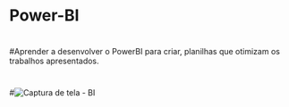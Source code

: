 # Power-BI
#
#Aprender a desenvolver o PowerBI para criar, planilhas que otimizam os trabalhos apresentados.
#
#![Captura de tela - BI](https://github.com/user-attachments/assets/73cf141e-9415-4d8f-9161-8caf52295e87)
